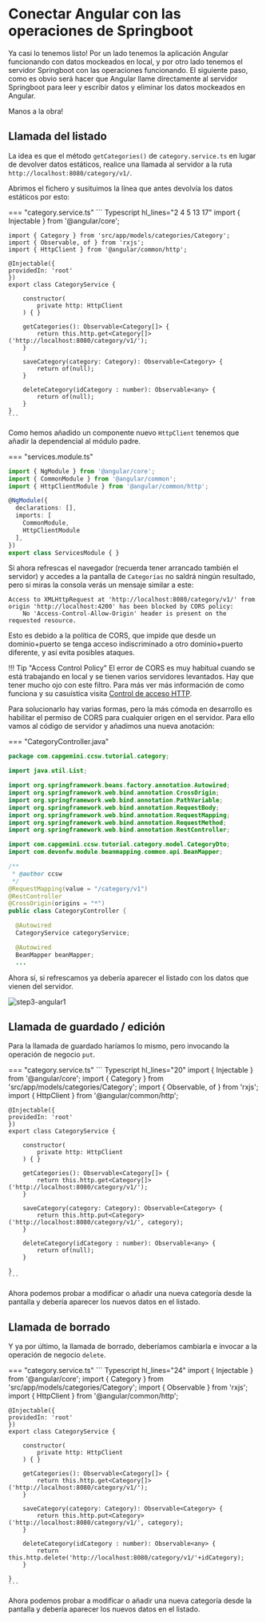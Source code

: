 # Conectar Angular con las operaciones de Springboot

Ya casi lo tenemos listo! Por un lado tenemos la aplicación Angular funcionando con datos mockeados en local, y por otro lado tenemos el servidor Springboot con las operaciones funcionando.
El siguiente paso, como es obvio será hacer que Angular llame directamente al servidor Springboot para leer y escribir datos y eliminar los datos mockeados en Angular.

Manos a la obra!

## Llamada del listado

La idea es que el método `getCategories()` de `category.service.ts` en lugar de devolver datos estáticos, realice una llamada al servidor a la ruta `http://localhost:8080/category/v1/`.

Abrimos el fichero y susituimos la línea que antes devolvía los datos estáticos por esto:

=== "category.service.ts"
    ``` Typescript hl_lines="2 4 5 13 17"
    import { Injectable } from '@angular/core';

    import { Category } from 'src/app/models/categories/Category';
    import { Observable, of } from 'rxjs';
    import { HttpClient } from '@angular/common/http';

    @Injectable({
    providedIn: 'root'
    })
    export class CategoryService { 

        constructor(
            private http: HttpClient
        ) { }

        getCategories(): Observable<Category[]> {
            return this.http.get<Category[]>('http://localhost:8080/category/v1/');
        }

        saveCategory(category: Category): Observable<Category> {
            return of(null);
        }

        deleteCategory(idCategory : number): Observable<any> {
            return of(null);
        }  
    }
    ```

Como hemos añadido un componente nuevo `HttpClient` tenemos que añadir la dependencial al módulo padre.

=== "services.module.ts"
``` Typescript hl_lines="3 9"
import { NgModule } from '@angular/core';
import { CommonModule } from '@angular/common';
import { HttpClientModule } from '@angular/common/http';

@NgModule({
  declarations: [],
  imports: [
    CommonModule,
    HttpClientModule
  ],
})
export class ServicesModule { }
```

Si ahora refrescas el navegador (recuerda tener arrancado también el servidor) y accedes a la pantalla de `Categorías` no saldrá ningún resultado, pero si miras la consola verás un mensaje similar a este:

```
Access to XMLHttpRequest at 'http://localhost:8080/category/v1/' from origin 'http://localhost:4200' has been blocked by CORS policy: 
    No 'Access-Control-Allow-Origin' header is present on the requested resource.
```

Esto es debido a la política de CORS, que impide que desde un dominio+puerto se tenga acceso indiscriminado a otro dominio+puerto diferente, y así evita posibles ataques.

!!! Tip "Access Control Policy"
    El error de CORS es muy habitual cuando se está trabajando en local y se tienen varios servidores levantados. Hay que tener mucho ojo con este filtro. Para más ver más información de como funciona y su casuística visita [Control de acceso HTTP](https://developer.mozilla.org/es/docs/Web/HTTP/Access_control_CORS).

Para solucionarlo hay varias formas, pero la más cómoda en desarrollo es habilitar el permiso de CORS para cualquier origen en el servidor. Para ello vamos al código de servidor y añadimos una nueva anotación:

=== "CategoryController.java"
``` Java hl_lines="6 21"
package com.capgemini.ccsw.tutorial.category;

import java.util.List;

import org.springframework.beans.factory.annotation.Autowired;
import org.springframework.web.bind.annotation.CrossOrigin;
import org.springframework.web.bind.annotation.PathVariable;
import org.springframework.web.bind.annotation.RequestBody;
import org.springframework.web.bind.annotation.RequestMapping;
import org.springframework.web.bind.annotation.RequestMethod;
import org.springframework.web.bind.annotation.RestController;

import com.capgemini.ccsw.tutorial.category.model.CategoryDto;
import com.devonfw.module.beanmapping.common.api.BeanMapper;

/**
 * @author ccsw
 */
@RequestMapping(value = "/category/v1")
@RestController
@CrossOrigin(origins = "*")
public class CategoryController {

  @Autowired
  CategoryService categoryService;

  @Autowired
  BeanMapper beanMapper;
  ...
```

Ahora sí, si refrescamos ya debería aparecer el listado con los datos que vienen del servidor.

![step3-angular1](../assets/images/step3-angular1.png)

## Llamada de guardado / edición

Para la llamada de guardado haríamos lo mismo, pero invocando la operación de negocio `put`.

=== "category.service.ts"
    ``` Typescript hl_lines="20"
    import { Injectable } from '@angular/core';
    import { Category } from 'src/app/models/categories/Category';
    import { Observable, of } from 'rxjs';
    import { HttpClient } from '@angular/common/http';

    @Injectable({
    providedIn: 'root'
    })
    export class CategoryService { 

        constructor(
            private http: HttpClient
        ) { }

        getCategories(): Observable<Category[]> {
            return this.http.get<Category[]>('http://localhost:8080/category/v1/');
        }

        saveCategory(category: Category): Observable<Category> {
            return this.http.put<Category>('http://localhost:8080/category/v1/', category);
        }

        deleteCategory(idCategory : number): Observable<any> {
            return of(null);
        }  

    } 
    ```

Ahora podemos probar a modificar o añadir una nueva categoría desde la pantalla y debería aparecer los nuevos datos en el listado.


## Llamada de borrado

Y ya por último, la llamada de borrado, deberíamos cambiarla e invocar a la operación de negocio `delete`.

=== "category.service.ts"
    ``` Typescript hl_lines="24"
    import { Injectable } from '@angular/core';
    import { Category } from 'src/app/models/categories/Category';
    import { Observable } from 'rxjs';
    import { HttpClient } from '@angular/common/http';

    @Injectable({
    providedIn: 'root'
    })
    export class CategoryService { 

        constructor(
            private http: HttpClient
        ) { }

        getCategories(): Observable<Category[]> {
            return this.http.get<Category[]>('http://localhost:8080/category/v1/');
        }

        saveCategory(category: Category): Observable<Category> {
            return this.http.put<Category>('http://localhost:8080/category/v1/', category);
        }

        deleteCategory(idCategory : number): Observable<any> {
            return this.http.delete('http://localhost:8080/category/v1/'+idCategory);
        }  

    } 
    ```

Ahora podemos probar a modificar o añadir una nueva categoría desde la pantalla y debería aparecer los nuevos datos en el listado.
